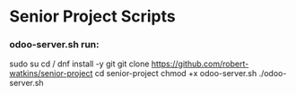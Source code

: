 # Senior Project Scripts
### odoo-server.sh run:
sudo su
cd /
dnf install -y git
git clone https://github.com/robert-watkins/senior-project
cd senior-project
chmod +x odoo-server.sh
./odoo-server.sh
